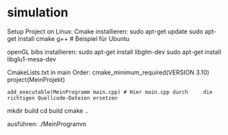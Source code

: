 # simulation

Setup Project on Linux:
Cmake installieren:
	sudo apt-get update
	sudo apt-get install cmake g++ # Beispiel für Ubuntu

openGL bibs installieren:
	sudo apt-get install libglm-dev
	sudo apt-get install libglu1-mesa-dev

CmakeLists.txt    in main Order:
	cmake_minimum_required(VERSION 3.10)
	project(MeinProjekt)

	add_executable(MeinProgramm main.cpp) # Hier main.cpp durch 	die richtigen Quellcode-Dateien ersetzen


mkdir build
cd build
cmake ..

ausführen:
./MeinProgramm
